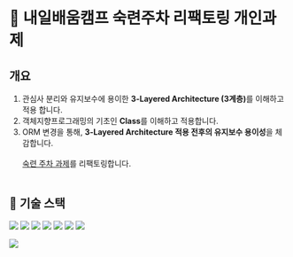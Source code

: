 # &#128640; 내일배움캠프 숙련주차 리팩토링 개인과제

## 개요

1. 관심사 분리와 유지보수에 용이한 <strong>3-Layered Architecture (3계층)</strong>를 이해하고 적용 합니다.<br>
2. 객체지향프로그래밍의 기초인 <strong>Class</strong>를 이해하고 적용합니다.<br>
3. ORM 변경을 통해, <strong>3-Layered Architecture 적용 전후의 유지보수 용이성</strong>을 체감합니다.<br>
   <br>
   [숙련 주차 과제](https://github.com/jaecoder222/Express-Resume)를 리팩토링합니다.<br>
   <br>

## &#128296; 기술 스택

 <img src="https://img.shields.io/badge/express-000000?style=for-the-badge&logo=express&logoColor=white">

<img src="https://img.shields.io/badge/yarn-2C8EBB?style=for-the-badge&logo=yarn&logoColor=white">

<img src="https://img.shields.io/badge/mysql-4479A1?style=for-the-badge&logo=mysql&logoColor=white">

<img src="https://img.shields.io/badge/prisma-47A248?style=for-the-badge&logo=prisma&logoColor=white">

<img src="https://img.shields.io/badge/.env-F7DF1E?style=for-the-badge&logo=.env&logoColor=white">

<img src="https://img.shields.io/badge/amazonaws-232F3E?style=for-the-badge&logo=amazonaws&logoColor=white">

  <img src="https://img.shields.io/badge/git-F05032?style=for-the-badge&logo=git&logoColor=white">

<img src="https://img.shields.io/badge/github-7952B3?style=for-the-badge&logo=github&logoColor=white"><br>
<br>
